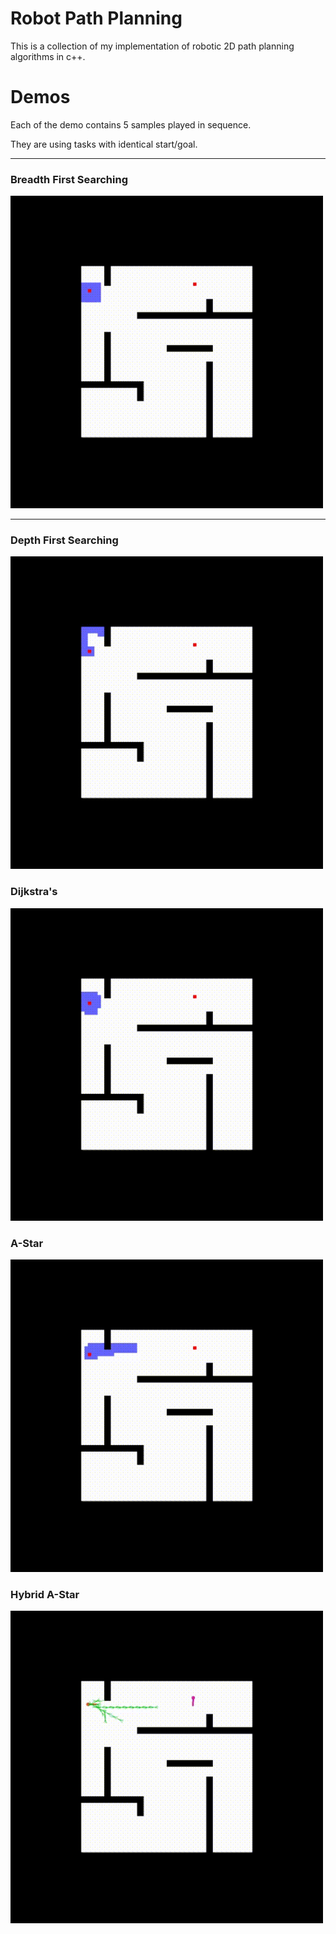 # Robot Path Planning
This is a collection of my implementation of robotic 2D path planning algorithms in c++. 


# Demos

Each of the demo contains 5 samples played in sequence.

They are using tasks with identical start/goal. 

----
### Breadth First Searching
<a id="search" href="https://github.com/hanmmmmm/robot-path-planning/blob/main/BFS/bfs.gif">
    <img src="https://github.com/hanmmmmm/robot-path-planning/blob/main/BFS/bfs.gif" alt="BFS showcase gif" title="BFS search" width="500"/>
</a>

----
### Depth First Searching
<a id="search" href="https://github.com/hanmmmmm/robot-path-planning/blob/main/DFS/dfs.gif">
    <img src="https://github.com/hanmmmmm/robot-path-planning/blob/main/DFS/dfs.gif" alt="BFS showcase gif" title="BFS search" width="500"/>
</a>


### Dijkstra's 
<a id="search" href="https://github.com/hanmmmmm/robot-path-planning/blob/main/Dijkstra/dijkstra.gif">
    <img src="https://github.com/hanmmmmm/robot-path-planning/blob/main/Dijkstra/dijkstra.gif" alt="BFS showcase gif" title="BFS search" width="500"/>
</a>


### A-Star
<a id="search" href="https://github.com/hanmmmmm/robot-path-planning/blob/main/A_star/astar.gif">
    <img src="https://github.com/hanmmmmm/robot-path-planning/blob/main/A_star/astar.gif" alt="BFS showcase gif" title="BFS search" width="500"/>
</a>


### Hybrid A-Star
<a id="search" href="https://github.com/hanmmmmm/robot-path-planning/blob/main/hybrid_A_star/hybrid_a_star.gif">
    <img src="https://github.com/hanmmmmm/robot-path-planning/blob/main/hybrid_A_star/hybrid_a_star.gif" alt="BFS showcase gif" title="BFS search" width="500"/>
</a>




